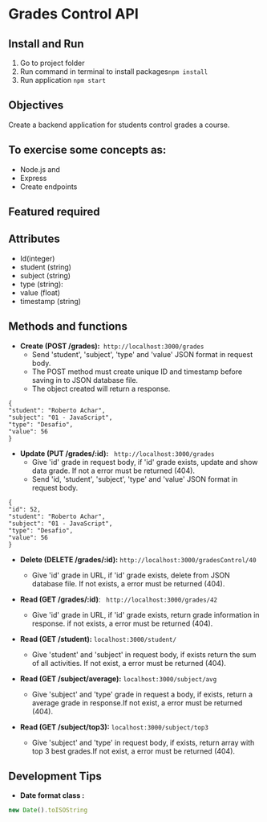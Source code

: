 # Grades Control API

## Install and Run
1. Go to project folder
2. Run command in terminal to install packages`npm install`
3. Run application `npm start`

## Objectives
Create a backend application for students control grades a course.

## To exercise some concepts as:
* Node.js and
* Express
* Create endpoints

## Featured required

  

## Attributes
* Id(integer)
* student (string)
* subject (string)
* type (string):
* value (float)
* timestamp (string)

## Methods and functions

* **Create (POST /grades):**` http://localhost:3000/grades`
  * Send 'student', 'subject', 'type' and 'value' JSON format in request body.
  * The POST method must create unique ID and timestamp before saving in to JSON database file.
  * The object created will return a response.
```
{
"student": "Roberto Achar",
"subject": "01 - JavaScript",
"type": "Desafio",
"value": 56
}
```

* **Update (PUT /grades/:id):**  ` http://localhost:3000/grades`
  * Give 'id' grade in request body, if 'id' grade exists, update and show data grade. If not a error must be returned (404).
  * Send 'id, 'student', 'subject', 'type' and 'value' JSON format in request body.
```
{
"id": 52,
"student": "Roberto Achar",
"subject": "01 - JavaScript",
"type": "Desafio",
"value": 56
}
```
* **Delete (DELETE /grades/:id):**  `http://localhost:3000/gradesControl/40`
  * Give 'id' grade in URL, if 'id' grade exists, delete from JSON database file. If not exists, a error must be returned (404).

* **Read (GET /grades/:id)**: ` http://localhost:3000/grades/42`
  * Give 'id' grade in URL, if 'id' grade exists, return grade information in response. if not exists, a error must be returned (404).

* **Read (GET /student):**  `localhost:3000/student/`
  * Give 'student' and 'subject' in request body, if exists return the sum of all activities. If not exist, a error must be returned (404).

* **Read (GET /subject/average):**  `localhost:3000/subject/avg`
  * Give 'subject' and 'type' grade in request a body, if exists, return a average grade in response.If not exist, a error must be returned (404).

* **Read (GET /subject/top3):**  `localhost:3000/subject/top3`
  * Give 'subject' and 'type' in request body, if exists, return array with top 3 best grades.If not exist, a error must be returned (404).

## Development Tips

* **Date format class :**
 ```javascript
new Date().toISOString
```